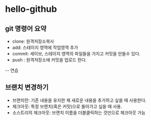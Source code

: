 # hello-github

## git 명령어 요약

- clone: 원격저장소복사
- add: 스테이지 영역에 작업영역 추가
- commit: 세이브, 스테이지 영역의 파일들을 가지고 커밋을 만들수 있다.
- push : 원격저장소에 커밋을 업로드 한다.


-- 연습

## 브랜치 변경하기

- 브랜치란: 기존 내용을 유지한 채 새로운 내용을 추가하고 싶을 때 사용한다.
- 체크아웃: 특정 브랜치(혹은 커밋)으로 돌아가고 싶을 때 사용.
- 소스트리의 체크아웃: 브랜치 이름을 더블클릭하는 것만으로 체크아웃 가능

